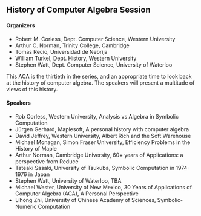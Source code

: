 <H2> History of Computer Algebra Session </H2>

<H4> Organizers </H4>

<ul> 
<li> Robert M. Corless, Dept. Computer Science, Western University </li>
<li> Arthur C. Norman, Trinity College, Cambridge </li>
<li> Tomas Recio, Universidad de Nebrija </li>
<li> William Turkel, Dept. History, Western University </li>
<li> Stephen Watt, Dept. Computer Science, University of Waterloo </li>
</ul>

<p> This ACA is the thirtieth in the series, and an appropriate time to look back at the history of computer algebra.  The speakers will present a multitude of views of this history.</p>

<H4> Speakers </H4>

<ul>
  <li> Rob Corless, Western University, <sl>Analysis vs Algebra in Symbolic Computation</sl> </li>
  <li> Jürgen Gerhard, Maplesoft, <sl>A personal history with computer algebra</sl> </li>
  <li> David Jeffrey, Western University, <sl>Albert Rich and the Soft Warehouse</sl> </li>
  <li> Michael Monagan, Simon Fraser University, <sl>Efficiency Problems in the History of Maple</sl> </li>
  <li> Arthur Norman, Cambridge University, <sl>60+ years of Applications: a perspective from Reduce</sl> </li>
  <li> Tateaki Sasaki, University of Tsukuba, <sl>Symbolic Computation in 1974-1976 in Japan</sl> </li>
  <li> Stephen Watt, University of Waterloo, <sl>TBA</sl> </li>
  <li> Michael Wester, University of New Mexico, <sl>30 Years of Applications of Computer Algebra (ACA), A
Personal Perspective</sl> </li>
  <li> Lihong Zhi, University of Chinese Academy of Sciences, <sl>Symbolic-Numeric Computation</sl> </li>
</ul>
